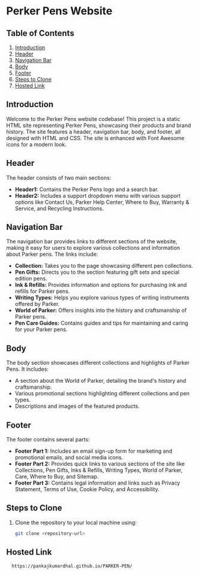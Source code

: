 # Perker Pens Website

## Table of Contents
1. [Introduction](#introduction)
2. [Header](#header)
3. [Navigation Bar](#navigation-bar)
4. [Body](#body)
5. [Footer](#footer)
6. [Steps to Clone](#steps-to-clone)
7. [Hosted Link](#hosted-link)


## Introduction
Welcome to the Perker Pens website codebase! This project is a static HTML site representing Perker Pens, showcasing their products and brand history. The site features a header, navigation bar, body, and footer, all designed with HTML and CSS. The site is enhanced with Font Awesome icons for a modern look.

## Header
The header consists of two main sections:
- **Header1:** Contains the Perker Pens logo and a search bar.
- **Header2:** Includes a support dropdown menu with various support options like Contact Us, Parker Help Center, Where to Buy, Warranty & Service, and Recycling Instructions.

## Navigation Bar
The navigation bar provides links to different sections of the website, making it easy for users to explore various collections and information about Parker pens. The links include:
- **Collection:** Takes you to the page showcasing different pen collections.
- **Pen Gifts:** Directs you to the section featuring gift sets and special edition pens.
- **Ink & Refills:** Provides information and options for purchasing ink and refills for Parker pens.
- **Writing Types:** Helps you explore various types of writing instruments offered by Parker.
- **World of Parker:** Offers insights into the history and craftsmanship of Parker pens.
- **Pen Care Guides:** Contains guides and tips for maintaining and caring for your Parker pens.

## Body
The body section showcases different collections and highlights of Parker Pens. It includes:
- A section about the World of Parker, detailing the brand's history and craftsmanship.
- Various promotional sections highlighting different collections and pen types.
- Descriptions and images of the featured products.

## Footer
The footer contains several parts:
- **Footer Part 1:** Includes an email sign-up form for marketing and promotional emails, and social media icons.
- **Footer Part 2:** Provides quick links to various sections of the site like Collections, Pen Gifts, Inks & Refills, Writing Types, World of Parker, Care, Where to Buy, and Sitemap.
- **Footer Part 3:** Contains legal information and links such as Privacy Statement, Terms of Use, Cookie Policy, and Accessibility.

## Steps to Clone
1. Clone the repository to your local machine using:
   ```bash
   git clone <repository-url>
## Hosted Link   
   ```bash
     https://pankajkumardhal.github.io/PARKER-PEN/
